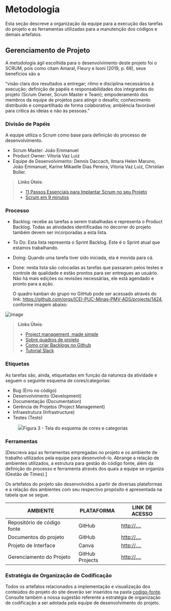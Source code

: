 
# Metodologia

Esta seção descreve a organização da equipe para a execução das tarefas do projeto e as ferramentas utilizadas para a manutenção dos códigos e demais artefatos.


## Gerenciamento de Projeto
A metodologia ágil escolhida para o desenvolvimento deste projeto foi o SCRUM, pois como citam Amaral, Fleury e Isoni (2019, p. 68), seus benefícios são a

“visão clara dos resultados a entregar; ritmo e disciplina necessários à execução; definição de papéis e responsabilidades dos integrantes do projeto (Scrum Owner, Scrum Master e Team); empoderamento dos membros da equipe de projetos para atingir o desafio; conhecimento distribuído e compartilhado de forma colaborativa; ambiência favorável para crítica às ideias e não às pessoas.”

### Divisão de Papéis

A equipe utiliza o Scrum como base para definição do processo de desenvolvimento.
- Scrum Master: João Emmanuel
- Product Owner: Vitoria Vaz Luiz 
- Equipe de Desenvolvimento: Dennis Daccach, Ilmara Helen Maruno, João Emmanuel, Karine Mikaelle Dias Pereira, Vitoria Vaz Luiz, Christian Boller.

> **Links Úteis**:
> - [11 Passos Essenciais para Implantar Scrum no seu 
> Projeto](https://mindmaster.com.br/scrum-11-passos/)
> - [Scrum em 9 minutos](https://www.youtube.com/watch?v=XfvQWnRgxG0)

### Processo


- Backlog: recebe as tarefas a serem trabalhadas e representa o Product Backlog. Todas as atividades identificadas no decorrer do projeto também devem ser incorporadas a esta lista. 
- To Do: Esta lista representa o Sprint Backlog. Este é o Sprint atual que estamos trabalhando. 
- Doing: Quando uma tarefa tiver sido iniciada, ela é movida para cá. 
- Done: nesta lista são colocadas as tarefas que passaram pelos testes e controle de qualidade e estão prontos para ser entregues ao usuário. Não há mais edições ou revisões necessárias, ele está agendado e pronto para a ação.

  O quadro kanban do grupo no GitHub pode ser acessado através do link: https://github.com/orgs/ICEI-PUC-Minas-PMV-ADS/projects/1424, conforme imagem abaixo:
  
 ![image](https://github.com/user-attachments/assets/0e863c72-647d-4555-9e4e-06a23073e6fb)



> **Links Úteis**:
> - [Project management, made simple](https://github.com/features/project-management/)
> - [Sobre quadros de projeto](https://docs.github.com/pt/github/managing-your-work-on-github/about-project-boards)
> - [Como criar Backlogs no Github](https://www.youtube.com/watch?v=RXEy6CFu9Hk)
> - [Tutorial Slack](https://slack.com/intl/en-br/)



### Etiquetas
<p>As tarefas são, ainda, etiquetadas em função da natureza da atividade e seguem o seguinte esquema de cores/categorias:</p>

<ul>
  <li>Bug (Erro no código)</li>
  <li>Desenvolvimento (Development)</li>
  <li>Documentação (Documentation)</li>
  <li>Gerência de Projetos (Project Management)</li>
  <li>Infraestrutura (Infrastructure)</li>
  <li>Testes (Tests)</li>
</ul>

<figure> 
  <img src="https://user-images.githubusercontent.com/100447878/164068979-9eed46e1-9b44-461e-ab88-c2388e6767a1.png"
    <figcaption>Figura 3 - Tela do esquema de cores e categorias</figcaption>
</figure> 
  
### Ferramentas

[Descreva aqui as ferramentas empregadas no projeto e os ambiente de trabalho utilizados pela  equipe para desenvolvê-lo. Abrange a relação de ambientes utilizados, a estrutura para gestão do código fonte, além da definição do processo e ferramenta através dos quais a equipe se organiza (Gestão de Times).]

Os artefatos do projeto são desenvolvidos a partir de diversas plataformas e a relação dos ambientes com seu respectivo propósito é apresentada na tabela que se segue.

| AMBIENTE                            | PLATAFORMA                         | LINK DE ACESSO                         |
|-------------------------------------|------------------------------------|----------------------------------------|
| Repositório de código fonte         | GitHub                             | [http://....](https://github.com/ICEI-PUC-Minas-PMV-ADS/pmv-ads-2024-2-e1-proj-web-t12-pmv-ads-2024-2-e1-proj_adocao/tree/main/codigo-fonte)                            |
| Documentos do projeto               | GitHub                             | [http://....](https://github.com/ICEI-PUC-Minas-PMV-ADS/https-github.com-ICEI-PUC-Minas-PMV-ADS-pmv-ads-2024-2-e1-proj-web-t12-pmv-ads-2024-2-e1-proj_adocao/tree/main/documentos)                            |
| Projeto de Interface                | Canva                              | [http://....](https://www.canva.com/design/DAGPd6KidBE/7J6I6KnpkHoL6wJUvmNW4Q/edit?utm_content=DAGPd6KidBE&utm_campaign=designshare&utm_medium=link2&utm_source=sharebutton)                            |
| Gerenciamento do Projeto            | GitHub Projects                    | [http://....](https://github.com/user-attachments/assets/6ceded99-0625-4653-beda-7e17a477ef2d)                            |

### Estratégia de Organização de Codificação 

Todos os artefatos relacionados a implementação e visualização dos conteúdos do projeto do site deverão ser inseridos na pasta [codigo-fonte](http://https://github.com/ICEI-PUC-Minas-PMV-ADS/WebApplicationProject-Template-v2/tree/main/codigo-fonte). Consulte também a nossa sugestão referente a estratégia de organização de codificação a ser adotada pela equipe de desenvolvimento do projeto.
